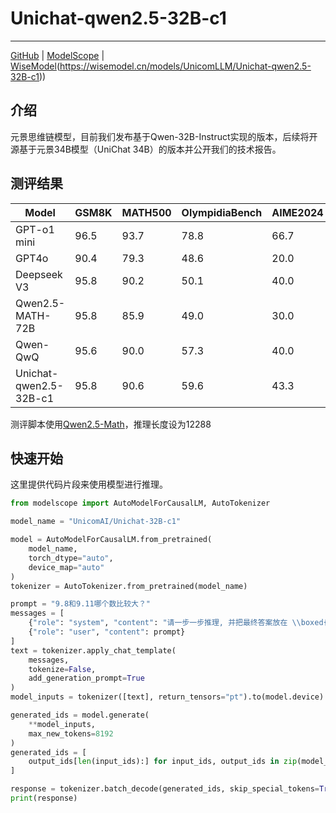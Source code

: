 # Unichat-qwen2.5-32B-c1
---
[GitHub](https://github.com/UnicomAI/Unichat-32B-c1) | [ModelScope](https://www.modelscope.cn/UnicomAI/Unichat-32B-c1.git)  |  [WiseModel](https://www.wisemodel.cn/models/UnicomLLM/Unichat-32B-c1/)(https://wisemodel.cn/models/UnicomLLM/Unichat-qwen2.5-32B-c1))

介绍
---
元景思维链模型，目前我们发布基于Qwen-32B-Instruct实现的版本，后续将开源基于元景34B模型（UniChat 34B）的版本并公开我们的技术报告。

测评结果
---

| Model                | GSM8K | MATH500 | OlympidiaBench   | AIME2024 | AMC23 |
|-----------------------|---------------------|--------|-------|------------|------------|
| GPT-o1 mini   | 96.5                    | 93.7   | 78.8  | 66.7       | 92.5 |
|   GPT4o       | 90.4                    | 79.3   | 48.6  | 20.0       | 62.5 |
|  Deepseek V3  | 95.8                    | 90.2   | 50.1  | 40.0       | 80.0 |
| Qwen2.5-MATH-72B | 95.8                 | 85.9   | 49.0  | 30.0       | 70.0 |
|  Qwen-QwQ  | 95.6                       | 90.0   | 57.3  | 40.0       | 85.0 |
|  Unichat-qwen2.5-32B-c1   | 95.8                | 90.6   | 59.6  | 43.3       | 90.0 |

测评脚本使用[Qwen2.5-Math](https://github.com/QwenLM/Qwen2.5-Math)，推理长度设为12288

快速开始
---
这里提供代码片段来使用模型进行推理。
```python
from modelscope import AutoModelForCausalLM, AutoTokenizer

model_name = "UnicomAI/Unichat-32B-c1"

model = AutoModelForCausalLM.from_pretrained(
    model_name,
    torch_dtype="auto",
    device_map="auto"
)
tokenizer = AutoTokenizer.from_pretrained(model_name)

prompt = "9.8和9.11哪个数比较大？"
messages = [
    {"role": "system", "content": "请一步一步推理, 并把最终答案放在 \\boxed{{}} 里。"},
    {"role": "user", "content": prompt}
]
text = tokenizer.apply_chat_template(
    messages,
    tokenize=False,
    add_generation_prompt=True
)
model_inputs = tokenizer([text], return_tensors="pt").to(model.device)

generated_ids = model.generate(
    **model_inputs,
    max_new_tokens=8192
)
generated_ids = [
    output_ids[len(input_ids):] for input_ids, output_ids in zip(model_inputs.input_ids, generated_ids)
]

response = tokenizer.batch_decode(generated_ids, skip_special_tokens=True)[0]
print(response)

```

